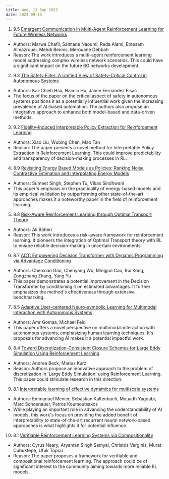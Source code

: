 ```yaml
---
title: Wed, 13 Sep 2023
date: 2023-09-13
---
```

1. 9.5 [Emergent Communication in Multi-Agent Reinforcement Learning for Future Wireless Networks](https://arxiv.org/pdf/2309.06021.pdf)
* Authors: Marwa Chafii, Salmane Naoumi, Reda Alami, Ebtesam Almazrouei, Mehdi Bennis, Merouane Debbah
* Reason: The work introduces a multi-agent reinforcement learning model addressing complex wireless network scenarios. This could have a significant impact on the future 6G networks development.

2. 9.3 [The Safety Filter: A Unified View of Safety-Critical Control in Autonomous Systems](https://arxiv.org/abs/2309.05837)
* Authors: Kai-Chieh Hsu, Haimin Hu, Jaime Fernández Fisac
* The focus of the paper on the critical aspect of safety in autonomous systems positions it as a potentially influential work given the increasing prevalence of AI-based automation. The authors also propose an integrative approach to enhance both model-based and data-driven methods.

3. 9.2 [Fidelity-Induced Interpretable Policy Extraction for Reinforcement Learning](https://arxiv.org/pdf/2309.06097.pdf)
* Authors: Xiao Liu, Wubing Chen, Mao Tan
* Reason: The paper presents a novel method for Interpretable Policy Extraction in Reinforcement Learning. This could improve predictability and transparency of decision-making processes in RL.

4. 8.9 [Revisiting Energy Based Models as Policies: Ranking Noise Contrastive Estimation and Interpolating Energy Models](https://arxiv.org/abs/2309.05803)
* Authors: Sumeet Singh, Stephen Tu, Vikas Sindhwani
* This paper's emphasis on the practicality of energy-based models and its empirical validation by outperforming other state-of-the-art approaches makes it a noteworthy paper in the field of reinforcement learning.

5. 8.8 [Risk-Aware Reinforcement Learning through Optimal Transport Theory](https://arxiv.org/pdf/2309.06239.pdf)
* Authors: Ali Baheri
* Reason: This work introduces a risk-aware framework for reinforcement learning. It pioneers the integration of Optimal Transport theory with RL to ensure reliable decision-making in uncertain environments.

6. 8.7 [ACT: Empowering Decision Transformer with Dynamic Programming via Advantage Conditioning](https://arxiv.org/abs/2309.05915)
* Authors: Chenxiao Gao, Chenyang Wu, Mingjun Cao, Rui Kong, Zongzhang Zhang, Yang Yu
* This paper demonstrates a potential improvement in the Decision Transformer by conditioning it on estimated advantages. It further emphasizes the method's effectiveness through extensive benchmarking.

7. 8.5 [Adaptive User-centered Neuro-symbolic Learning for Multimodal Interaction with Autonomous Systems](https://arxiv.org/abs/2309.05787)
* Authors: Amr Gomaa, Michael Feld
* This paper offers a novel perspective on multimodal interaction with autonomous systems, emphasizing human learning techniques. It's proposals for advancing AI makes it a potential impactful work.

8. 8.4 [Toward Discretization-Consistent Closure Schemes for Large Eddy Simulation Using Reinforcement Learning](https://arxiv.org/pdf/2309.06260.pdf)
* Authors: Andrea Beck, Marius Kurz
* Reason: Authors propose an innovative approach to the problem of discretization in 'Large Eddy Simulation' using Reinforcement Learning. This paper could stimulate research in this direction.

9. 8.1 [Interpretable learning of effective dynamics for multiscale systems](https://arxiv.org/abs/2309.05812)
* Authors: Emmanuel Menier, Sebastian Kaltenbach, Mouadh Yagoubi, Marc Schoenauer, Petros Koumoutsakos
* While playing an important role in advancing the understandability of AI models, this work's focus on providing the added benefit of interpretability to state-of-the-art recurrent neural network-based approaches is what highlights it for potential influence.

10. 8.1 [Verifiable Reinforcement Learning Systems via Compositionality](https://arxiv.org/pdf/2309.06420.pdf)
* Authors: Cyrus Neary, Aryaman Singh Samyal, Christos Verginis, Murat Cubuktepe, Ufuk Topcu
* Reason: The paper proposes a framework for verifiable and compositional reinforcement learning. The approach could be of significant interest to the community aiming towards more reliable RL models.

